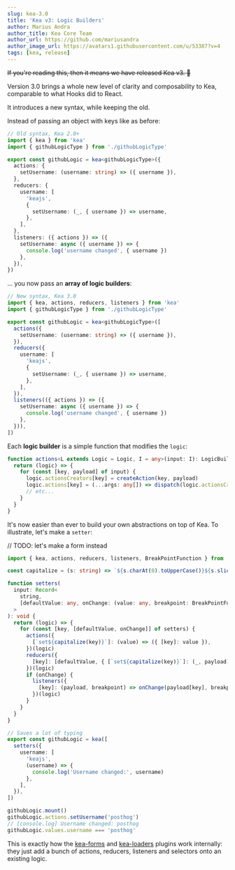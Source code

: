 ```yaml
---
slug: kea-3.0
title: 'Kea v3: Logic Builders'
author: Marius Andra
author_title: Kea Core Team
author_url: https://github.com/mariusandra
author_image_url: https://avatars1.githubusercontent.com/u/53387?v=4
tags: [kea, release]
---
```


~~If you're reading this, then it means we have released Kea v3. :tada:~~

Version 3.0 brings a whole new level of clarity and composability to Kea, comparable to what Hooks did to React.

It introduces a new syntax, while keeping the old.

Instead of passing an object with keys like as before:

```ts
// Old syntax, Kea 2.0+
import { kea } from 'kea'
import { githubLogicType } from './githubLogicType'

export const githubLogic = kea<githubLogicType>({
  actions: {
    setUsername: (username: string) => ({ username }),
  },
  reducers: {
    username: [
      'keajs',
      {
        setUsername: (_, { username }) => username,
      },
    ],
  },
  listeners: ({ actions }) => ({
    setUsername: async ({ username }) => {
      console.log('username changed', { username })
    },
  }),
})
```

... you now pass an **array of logic builders**:

```ts
// New syntax, Kea 3.0
import { kea, actions, reducers, listeners } from 'kea'
import { githubLogicType } from './githubLogicType'

export const githubLogic = kea<githubLogicType>([
  actions({
    setUsername: (username: string) => ({ username }),
  }),
  reducers({
    username: [
      'keajs',
      {
        setUsername: (_, { username }) => username,
      },
    ],
  }),
  listeners(({ actions }) => ({
    setUsername: async ({ username }) => {
      console.log('username changed', { username })
    },
  })),
])
```

Each **logic builder** is a simple function that modifies the `logic`:

```ts
function actions<L extends Logic = Logic, I = any>(input: I): LogicBuilder<L, ActionsType<I>> {
  return (logic) => {
    for (const [key, payload] of input) {
      logic.actionsCreators[key] = createAction(key, payload)
      logic.actions[key] = (...args: any[]) => dispatch(logic.actionsCreators[key](...args))
      // etc...
    }
  }
}
```

It's now easier than ever to build your own abstractions on top of Kea. To illustrate, let's make a `setter`:

// TODO: let's make a form instead


```ts
import { kea, actions, reducers, listeners, BreakPointFunction } from 'kea'

const capitalize = (s: string) => `${s.charAt(0).toUpperCase()}${s.slice(1)}`

function setters(
  input: Record<
    string,
    [defaultValue: any, onChange: (value: any, breakpoint: BreakPointFunction) => void]
  >
): void {
  return (logic) => {
    for (const [key, [defaultValue, onChange]] of setters) {
      actions({
        [`set${capitalize(key)}`]: (value) => ({ [key]: value }),
      })(logic)
      reducers({
        [key]: [defaultValue, { [`set${capitalize(key)}`]: (_, payload) => payload[key] }],
      })(logic)
      if (onChange) {
        listeners({
          [key]: (payload, breakpoint) => onChange(payload[key], breakpoint),
        })(logic)
      }
    }
  }
}

// Saves a lot of typing
export const githubLogic = kea([
  setters({
    username: [
      'keajs',
      (username) => {
        console.log('Username changed:', username)
      },
    ],
  }),
])

githubLogic.mount()
githubLogic.actions.setUsername('posthog')
// [console.log] Username changed: posthog
githubLogic.values.username === 'posthog'
```

This is exactly how the [kea-forms](https://github.com/keajs/kea-forms/blob/kea-3.0/src/builder.ts#L16) and [kea-loaders](https://github.com/keajs/kea-loaders/blob/kea-3.0/src/index.ts#L86) plugins work internally: they just add a bunch of actions, reducers, listeners and selectors onto an existing logic.
